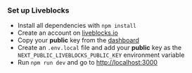 ### Set up Liveblocks

- Install all dependencies with `npm install`
- Create an account on [liveblocks.io](https://liveblocks.io/dashboard)
- Copy your **public** key from the [dashboard](https://liveblocks.io/dashboard/apikeys)
- Create an `.env.local` file and add your **public** key as the `NEXT_PUBLIC_LIVEBLOCKS_PUBLIC_KEY` environment variable
- Run `npm run dev` and go to [http://localhost:3000](http://localhost:3000)
